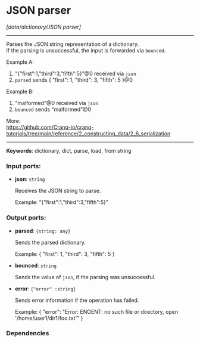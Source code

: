 # JSON parser

_[data/dictionary/JSON parser]_

---

Parses the JSON string representation of a dictionary.  
If the parsing is unsuccessful, the input is forwarded via `bounced`.  
  
Example A:  
1. "{\"first\":1,\"third\":3,\"fifth\":5}"@0 received via `json`  
2. `parsed` sends { "first": 1, "third": 3, "fifth": 5 }@0  
  
Example B:  
1. "malformed"@0 received via `json`  
2. `bounced` sends "malformed"@0  
  
More:  
https://github.com/Cranq-io/cranq-tutorials/tree/main/reference/2_constructing_data/2_6_serialization  

---

__Keywords__: dictionary, dict, parse, load, from string

### Input ports:

* __json__: ` string `

    Receives the JSON string to parse.
    
    Example:
    "{\"first\":1,\"third\":3,\"fifth\":5}"

### Output ports:

* __parsed__: ` {string: any} `

    Sends the parsed dictionary.
    
    Example:
    { "first": 1, "third": 3, "fifth": 5 }


* __bounced__: ` string `

    Sends the value of `json`, if the parsing was unsuccessful.


* __error__: ` {"error" :string} `

    Sends error information if the operation has failed.
    
    Example: 
    {
      "error": "Error: ENOENT: no such file or directory, open '/home/user1/dir1/foo.txt'"
    }

### Dependencies




